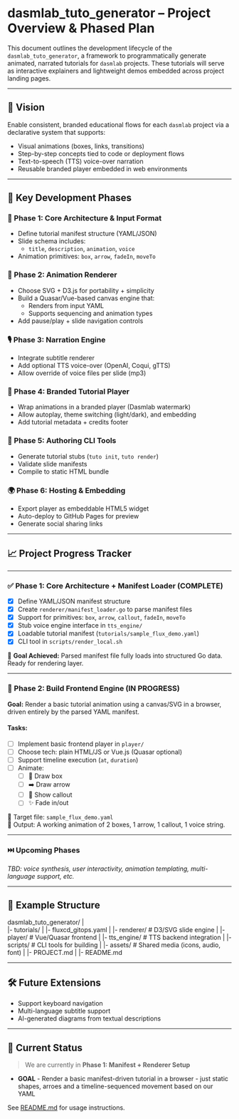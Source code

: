 # dasmlab_tuto_generator – Project Overview & Phased Plan

This document outlines the development lifecycle of the `dasmlab_tuto_generator`, a framework to programmatically generate animated, narrated tutorials for `dasmlab` projects. These tutorials will serve as interactive explainers and lightweight demos embedded across project landing pages.

---

## 🎯 Vision

Enable consistent, branded educational flows for each `dasmlab` project via a declarative system that supports:
- Visual animations (boxes, links, transitions)
- Step-by-step concepts tied to code or deployment flows
- Text-to-speech (TTS) voice-over narration
- Reusable branded player embedded in web environments

---

## 📌 Key Development Phases

### 🧱 Phase 1: Core Architecture & Input Format
- Define tutorial manifest structure (YAML/JSON)
- Slide schema includes:
  - `title`, `description`, `animation`, `voice`
- Animation primitives: `box`, `arrow`, `fadeIn`, `moveTo`

### 🧩 Phase 2: Animation Renderer
- Choose SVG + D3.js for portability + simplicity
- Build a Quasar/Vue-based canvas engine that:
  - Renders from input YAML
  - Supports sequencing and animation types
- Add pause/play + slide navigation controls

### 🎙️ Phase 3: Narration Engine
- Integrate subtitle renderer
- Add optional TTS voice-over (OpenAI, Coqui, gTTS)
- Allow override of voice files per slide (mp3)

### 📼 Phase 4: Branded Tutorial Player
- Wrap animations in a branded player (Dasmlab watermark)
- Allow autoplay, theme switching (light/dark), and embedding
- Add tutorial metadata + credits footer

### 🔁 Phase 5: Authoring CLI Tools
- Generate tutorial stubs (`tuto init`, `tuto render`)
- Validate slide manifests
- Compile to static HTML bundle

### 🌍 Phase 6: Hosting & Embedding
- Export player as embeddable HTML5 widget
- Auto-deploy to GitHub Pages for preview
- Generate social sharing links

---
## 📈 Project Progress Tracker

---

### ✅ Phase 1: Core Architecture + Manifest Loader (COMPLETE)

- [x] Define YAML/JSON manifest structure
- [x] Create `renderer/manifest_loader.go` to parse manifest files
- [x] Support for primitives: `box`, `arrow`, `callout`, `fadeIn`, `moveTo`
- [x] Stub voice engine interface in `tts_engine/`
- [x] Loadable tutorial manifest (`tutorials/sample_flux_demo.yaml`)
- [x] CLI tool in `scripts/render_local.sh`

🎯 **Goal Achieved:** Parsed manifest file fully loads into structured Go data. Ready for rendering layer.

---

### 🚧 Phase 2: Build Frontend Engine (IN PROGRESS)

**Goal:** Render a basic tutorial animation using a canvas/SVG in a browser, driven entirely by the parsed YAML manifest.

#### Tasks:
- [ ] Implement basic frontend player in `player/`
- [ ] Choose tech: plain HTML/JS or Vue.js (Quasar optional)
- [ ] Support timeline execution (`at`, `duration`)
- [ ] Animate:
  - [ ] 🎁 Draw box
  - [ ] ➡️ Draw arrow
  - [ ] 💬 Show callout
  - [ ] ✨ Fade in/out

📁 Target file: `sample_flux_demo.yaml`  
🧪 Output: A working animation of 2 boxes, 1 arrow, 1 callout, 1 voice string.

---

### ⏭️ Upcoming Phases

_TBD: voice synthesis, user interactivity, animation templating, multi-language support, etc._


---

## 📁 Example Structure

dasmlab_tuto_generator/
   	|  
	|- tutorials/
	|	|- fluxcd_gitops.yaml
        |
	|- renderer/ # D3/SVG slide engine
        |
	|- player/ # Vue/Quasar frontend
        |
	|- tts_engine/ # TTS backend integration
        |
	|- scripts/ # CLI tools for building
        |
	|- assets/ # Shared media (icons, audio, font)
        |
	|- PROJECT.md
        |
	|- README.md

---

## 🛠️ Future Extensions
- Support keyboard navigation
- Multi-language subtitle support
- AI-generated diagrams from textual descriptions

---

## 📅 Current Status

> We are currently in **Phase 1: Manifest + Renderer Setup**
- **GOAL** - Render a basic manifest-driven tutorial in a browser - just static shapes, arroes and a timeline-sequenced movement based on our YAML


See [README.md](./README.md) for usage instructions.
